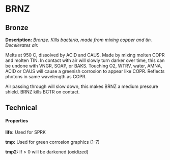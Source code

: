 # BRNZ
## Bronze

**Description:**  *Bronze. Kills bacteria, made from mixing copper and tin. Decelerates air.*

Melts at 950 C, dissolved by ACID and CAUS. Made by mixing molten COPR and molten TIN. In contact with air will 
slowly turn darker over time, this can be undone with VNGR, SOAP, or BAKS. Touching O2, WTRV, water, AMNA, ACID or CAUS will 
cause a greenish corrosion to appear like COPR. Reflects photons in same wavelength as COPR.

Air passing through will slow down, this makes BRNZ a medium pressure shield. BRNZ kills BCTR on contact.

## Technical

#### Properties
**life:** Used for SPRK

**tmp:** Used for green corrosion graphics (1-7)

**tmp2:** If > 0 will be darkened (oxidized)